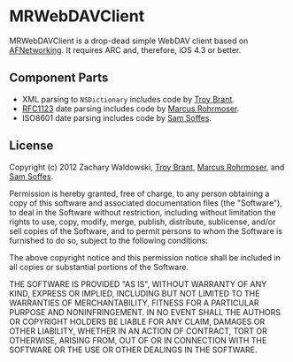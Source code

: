 MRWebDAVClient
==============
MRWebDAVClient is a drop-dead simple WebDAV client based on [AFNetworking](https://github.com/AFNetworking/AFNetworking/). It requires ARC and, therefore, iOS 4.3 or better.

Component Parts
---------------

* XML parsing to `NSDictionary` includes code by [Troy Brant](http://troybrant.net/blog/2010/09/simple-xml-to-nsdictionary-converter/).
* [RFC1123](http://www.w3.org/Protocols/rfc2616/rfc2616-sec3.html#sec3.3.1) date parsing includes code by [Marcus Rohrmoser](http://blog.mro.name/2009/08/nsdateformatter-http-header/).
* ISO8601 date parsing includes code by [Sam Soffes](https://github.com/samsoffes/sstoolkit/blob/master/SSToolkit/NSDate%2BSSToolkitAdditions.m).

License
-------

Copyright (c) 2012 Zachary Waldowski, [Troy Brant](http://troybrant.net/), [Marcus Rohrmoser](http://blog.mro.name), and [Sam Soffes](http://sstoolk.it/).

Permission is hereby granted, free of charge, to any person obtaining a copy of this software and associated documentation files (the "Software"), to deal in the Software without restriction, including without limitation the rights to use, copy, modify, merge, publish, distribute, sublicense, and/or sell copies of the Software, and to permit persons to whom the Software is furnished to do so, subject to the following conditions:

The above copyright notice and this permission notice shall be included in all copies or substantial portions of the Software.

THE SOFTWARE IS PROVIDED "AS IS", WITHOUT WARRANTY OF ANY KIND, EXPRESS OR IMPLIED, INCLUDING BUT NOT LIMITED TO THE WARRANTIES OF MERCHANTABILITY, FITNESS FOR A PARTICULAR PURPOSE AND NONINFRINGEMENT. IN NO EVENT SHALL THE AUTHORS OR COPYRIGHT HOLDERS BE LIABLE FOR ANY CLAIM, DAMAGES OR OTHER LIABILITY, WHETHER IN AN ACTION OF CONTRACT, TORT OR OTHERWISE, ARISING FROM, OUT OF OR IN CONNECTION WITH THE SOFTWARE OR THE USE OR OTHER DEALINGS IN THE SOFTWARE.